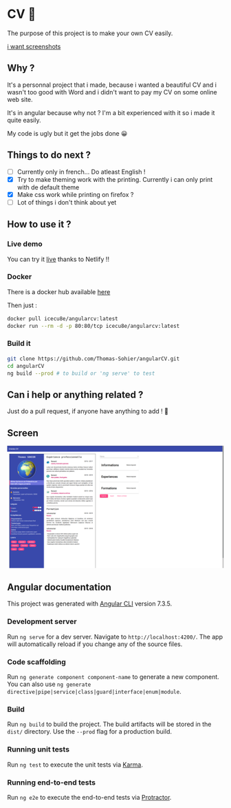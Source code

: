 # CV 📜

The purpose of this project is to make your own CV easily.

[i want screenshots](#screen)

## Why ?

It's a personnal project that i made, because i wanted a beautiful CV and i wasn't too good with Word and i didn't want to pay my CV on some online web site.

It's in angular because why not ? I'm a bit experienced with it so i made it quite easily.

My code is ugly but it get the jobs done 😀

## Things to do next ?

- [ ] Currently only in french... Do atleast English !
- [x] Try to make theming work with the printing. Currently i can only print with de default theme
- [x] Make css work while printing on firefox ?
- [ ] Lot of things i don't think about yet

## How to use it ?

### Live demo

You can try it [live](https://elegant-swanson-7243d9.netlify.com) thanks to Netlify !!

### Docker

There is a docker hub available [here](https://hub.docker.com/repository/docker/icecu8e/angularcv)

Then just :

```bash
docker pull icecu8e/angularcv:latest
docker run --rm -d -p 80:80/tcp icecu8e/angularcv:latest
```

### Build it

```bash
git clone https://github.com/Thomas-Sohier/angularCV.git
cd angularCV
ng build --prod # to build or 'ng serve' to test
```

## Can i help or anything related ?

Just do a pull request, if anyone have anything to add ! 🙌

## Screen

![cv](/assets/cv.png)

## Angular documentation

This project was generated with [Angular CLI](https://github.com/angular/angular-cli) version 7.3.5.

### Development server

Run `ng serve` for a dev server. Navigate to `http://localhost:4200/`. The app will automatically reload if you change any of the source files.

### Code scaffolding

Run `ng generate component component-name` to generate a new component. You can also use `ng generate directive|pipe|service|class|guard|interface|enum|module`.

### Build

Run `ng build` to build the project. The build artifacts will be stored in the `dist/` directory. Use the `--prod` flag for a production build.

### Running unit tests

Run `ng test` to execute the unit tests via [Karma](https://karma-runner.github.io).

### Running end-to-end tests

Run `ng e2e` to execute the end-to-end tests via [Protractor](http://www.protractortest.org/).
